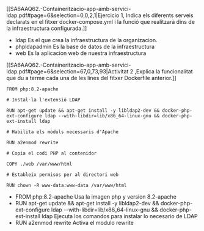 [[SA6AAQ62.-Containeritzacio-app-amb-servici-ldap.pdf#page=6&selection=0,0,2,1|Ejercicio 1, Indica els diferents serveis declarats en el fitxer docker-compose.yml i la funció que realitzarà dins de la infraestructura configurada.]]

- ldap
Es el que crea la infraestructura de la organizacion.
- phpldapadmin
Es la base de datos de la infraestructura
- web
Es la aplicacion web de nuestra infraestructura


[[SA6AAQ62.-Containeritzacio-app-amb-servici-ldap.pdf#page=6&selection=67,0,73,93|Activitat 2 ,Explica la funcionalitat que du a terme cada una de les lines del fitxer Dockerfile anterior.]]

```
FROM php:8.2-apache

# Instal·la l'extensió LDAP

RUN apt-get update && apt-get install -y libldap2-dev && docker-php-ext-configure ldap --with-libdir=lib/x86_64-linux-gnu && docker-php-ext-install ldap

# Habilita els mòduls necessaris d'Apache

RUN a2enmod rewrite

# Copia el codi PHP al contenidor

COPY ./web /var/www/html

# Estableix permisos per al directori web

RUN chown -R www-data:www-data /var/www/html
```

- FROM php:8.2-apache
Usa la imagen php y version 8.2-apache
- RUN apt-get update && apt-get install -y libldap2-dev && docker-php-ext-configure ldap --with-libdir=lib/x86_64-linux-gnu && docker-php-ext-install ldap
Ejecuta los comandos para instalar lo necesario de LDAP
- RUN a2enmod rewrite
Activa el modulo rewrite 
